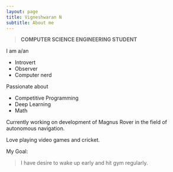 ```yaml
---
layout: page
title: Vigneshwaran N
subtitle: About me
---
```

> **COMPUTER SCIENCE ENGINEERING STUDENT**

I am a/an
* Introvert
* Observer 
* Computer nerd
 
Passionate about
- Competitive Programming
- Deep Learning
- Math

Currently working on development of Magnus Rover in the field of autonomous navigation.

Love playing video games and cricket.

My Goal:
> I have desire to wake up early and hit gym regularly.
